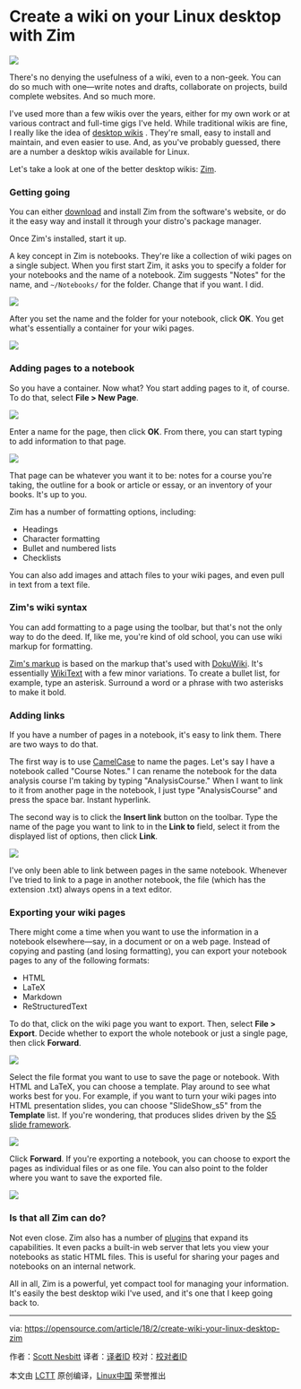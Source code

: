 Create a wiki on your Linux desktop with Zim
======

![](https://opensource.com/sites/default/files/styles/image-full-size/public/lead-images/OSDC_bees_network.png?itok=NFNRQpJi)

There's no denying the usefulness of a wiki, even to a non-geek. You can do so much with one—write notes and drafts, collaborate on projects, build complete websites. And so much more.

I've used more than a few wikis over the years, either for my own work or at various contract and full-time gigs I've held. While traditional wikis are fine, I really like the idea of [desktop wikis][1] . They're small, easy to install and maintain, and even easier to use. And, as you've probably guessed, there are a number a desktop wikis available for Linux.

Let's take a look at one of the better desktop wikis: [Zim][2].

### Getting going

You can either [download][3] and install Zim from the software's website, or do it the easy way and install it through your distro's package manager.

Once Zim's installed, start it up.

A key concept in Zim is notebooks. They're like a collection of wiki pages on a single subject. When you first start Zim, it asks you to specify a folder for your notebooks and the name of a notebook. Zim suggests "Notes" for the name, and `~/Notebooks/` for the folder. Change that if you want. I did.

![](https://opensource.com/sites/default/files/u128651/zim1.png)

After you set the name and the folder for your notebook, click **OK**. You get what's essentially a container for your wiki pages.

![](https://opensource.com/sites/default/files/u128651/zim2.png)

### Adding pages to a notebook

So you have a container. Now what? You start adding pages to it, of course. To do that, select **File > New Page**.

![](https://opensource.com/sites/default/files/u128651/zim3.png)

Enter a name for the page, then click **OK**. From there, you can start typing to add information to that page.

![](https://opensource.com/sites/default/files/u128651/zim4.png)

That page can be whatever you want it to be: notes for a course you're taking, the outline for a book or article or essay, or an inventory of your books. It's up to you.

Zim has a number of formatting options, including:

  * Headings
  * Character formatting
  * Bullet and numbered lists
  * Checklists



You can also add images and attach files to your wiki pages, and even pull in text from a text file.

### Zim's wiki syntax

You can add formatting to a page using the toolbar, but that's not the only way to do the deed. If, like me, you're kind of old school, you can use wiki markup for formatting.

[Zim's markup][4] is based on the markup that's used with [DokuWiki][5]. It's essentially [WikiText][6] with a few minor variations. To create a bullet list, for example, type an asterisk. Surround a word or a phrase with two asterisks to make it bold.

### Adding links

If you have a number of pages in a notebook, it's easy to link them. There are two ways to do that.

The first way is to use [CamelCase][7] to name the pages. Let's say I have a notebook called "Course Notes." I can rename the notebook for the data analysis course I'm taking by typing "AnalysisCourse." When I want to link to it from another page in the notebook, I just type "AnalysisCourse" and press the space bar. Instant hyperlink.

The second way is to click the **Insert link** button on the toolbar. Type the name of the page you want to link to in the **Link to** field, select it from the displayed list of options, then click **Link**.

![](https://opensource.com/sites/default/files/u128651/zim5.png)

I've only been able to link between pages in the same notebook. Whenever I've tried to link to a page in another notebook, the file (which has the extension .txt) always opens in a text editor.

### Exporting your wiki pages

There might come a time when you want to use the information in a notebook elsewhere—say, in a document or on a web page. Instead of copying and pasting (and losing formatting), you can export your notebook pages to any of the following formats:

  * HTML
  * LaTeX
  * Markdown
  * ReStructuredText



To do that, click on the wiki page you want to export. Then, select **File > Export**. Decide whether to export the whole notebook or just a single page, then click **Forward**.

![](https://opensource.com/sites/default/files/u128651/zim6.png)

Select the file format you want to use to save the page or notebook. With HTML and LaTeX, you can choose a template. Play around to see what works best for you. For example, if you want to turn your wiki pages into HTML presentation slides, you can choose "SlideShow_s5" from the **Template** list. If you're wondering, that produces slides driven by the [S5 slide framework][8].

![](https://opensource.com/sites/default/files/u128651/zim7.png)

Click **Forward**. If you're exporting a notebook, you can choose to export the pages as individual files or as one file. You can also point to the folder where you want to save the exported file.

![](https://opensource.com/sites/default/files/u128651/zim8.png)

### Is that all Zim can do?

Not even close. Zim also has a number of [plugins][9] that expand its capabilities. It even packs a built-in web server that lets you view your notebooks as static HTML files. This is useful for sharing your pages and notebooks on an internal network.

All in all, Zim is a powerful, yet compact tool for managing your information. It's easily the best desktop wiki I've used, and it's one that I keep going back to.

--------------------------------------------------------------------------------

via: https://opensource.com/article/18/2/create-wiki-your-linux-desktop-zim

作者：[Scott Nesbitt][a]
译者：[译者ID](https://github.com/译者ID)
校对：[校对者ID](https://github.com/校对者ID)

本文由 [LCTT](https://github.com/LCTT/TranslateProject) 原创编译，[Linux中国](https://linux.cn/) 荣誉推出

[a]:https://opensource.com/users/scottnesbitt
[1]:https://opensource.com/article/17/2/3-desktop-wikis
[2]:http://zim-wiki.org/
[3]:http://zim-wiki.org/downloads.html
[4]:http://zim-wiki.org/manual/Help/Wiki_Syntax.html
[5]:https://www.dokuwiki.org/wiki:syntax
[6]:http://en.wikipedia.org/wiki/Wikilink
[7]:https://en.wikipedia.org/wiki/Camel_case
[8]:https://meyerweb.com/eric/tools/s5/
[9]:http://zim-wiki.org/manual/Plugins.html
